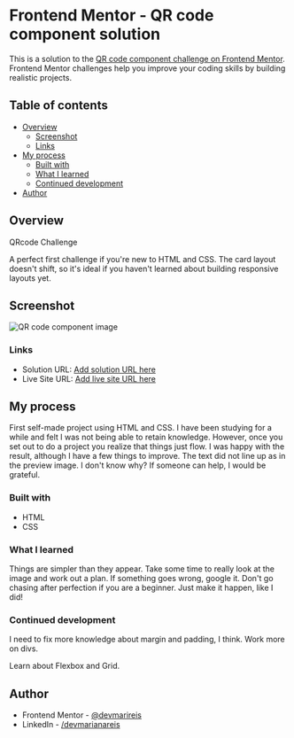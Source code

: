 # Frontend Mentor - QR code component solution

This is a solution to the [QR code component challenge on Frontend Mentor](https://www.frontendmentor.io/challenges/qr-code-component-iux_sIO_H). Frontend Mentor challenges help you improve your coding skills by building realistic projects. 

## Table of contents

- [Overview](#overview)
  - [Screenshot](#screenshot)
  - [Links](#links)
- [My process](#my-process)
  - [Built with](#built-with)
  - [What I learned](#what-i-learned)
  - [Continued development](#continued-development)
- [Author](#author)


## Overview
 QRcode Challenge

 A perfect first challenge if you're new to HTML and CSS. The card layout doesn't shift, so it's ideal if you haven't learned about building responsive layouts yet.

## Screenshot
![QR code component image](../../Imagens/Screenshot%20Frontend%20Mentor%20QR%20code%20component.png)

### Links

- Solution URL: [Add solution URL here](https://your-solution-url.com)
- Live Site URL: [Add live site URL here](https://your-live-site-url.com)

## My process
First self-made project using HTML and CSS. I have been studying for a while and felt I was not being able to retain knowledge. However, once you set out to do a project you realize that things just flow. I was happy with the result, although I have a few things to improve.
The text did not line up as in the preview image. I don't know why? If someone can help, I would be grateful. 
### Built with

- HTML
- CSS

### What I learned
Things are simpler than they appear. Take some time to really look at the image and work out a plan. If something goes wrong, google it. Don't go chasing after perfection if you are a beginner. Just make it happen, like I did!

### Continued development

I need to fix more knowledge about margin and padding, I think.
Work more on divs.

Learn about Flexbox and Grid.


## Author

- Frontend Mentor - [@devmarireis](https://www.frontendmentor.io/profile/devmarireis)
- LinkedIn - [/devmarianareis](https://www.linkedin.com/in/devmarianareis)


